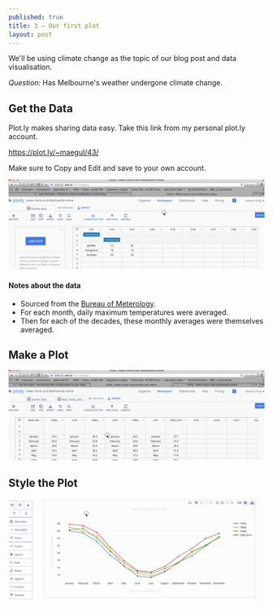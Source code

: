 ```yaml
---
published: true
title: 3 — Our first plot
layout: post
---
```

We'll be using climate change as the topic of our blog post and data visualisation.


*Question:*  Has Melbourne's weather undergone climate change.


## Get the Data

Plot.ly makes sharing data easy.
Take this link from my personal plot.ly account.  

<a href="https://plot.ly/~maegul/43/" target="_blank">https://plot.ly/~maegul/43/</a>

Make sure to Copy and Edit and save to your own account.

![](https://raw.githubusercontent.com/dataviz-blog/dataviz-blog.github.io/master/gifs/get_data.gif)




#### Notes about the data

* Sourced from the [Bureau of Meterology](http://www.bom.gov.au).
* For each month, daily maximum temperatures were averaged.
* Then for each of the decades, these monthly averages were themselves averaged.



## Make a Plot

![](https://raw.githubusercontent.com/dataviz-blog/dataviz-blog.github.io/master/gifs/make_first_plot.gif)



## Style the Plot

![](https://raw.githubusercontent.com/dataviz-blog/dataviz-blog.github.io/master/gifs/style_first_plot.gif)